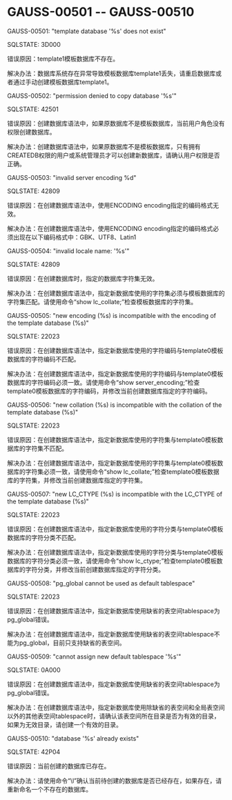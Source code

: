 # GAUSS-00501 -- GAUSS-00510

GAUSS-00501: "template database '%s' does not exist"

SQLSTATE: 3D000

错误原因：template1模板数据库不存在。

解决办法：数据库系统存在异常导致模板数据库template1丢失，请重启数据库或者通过手动创建模板数据库template1。

GAUSS-00502: "permission denied to copy database '%s'"

SQLSTATE: 42501

错误原因：创建数据库语法中，如果原数据库不是模板数据库，当前用户角色没有权限创建数据库。

解决办法：创建数据库语法中，如果原数据库不是模板数据库，只有拥有CREATEDB权限的用户或系统管理员才可以创建新数据库，请确认用户权限是否正确。

GAUSS-00503: "invalid server encoding %d"

SQLSTATE: 42809

错误原因：在创建数据库语法中，使用ENCODING encoding指定的编码格式无效。

解决办法：在创建数据库语法中，使用ENCODING encoding指定的编码格式必须出现在以下编码格式中：GBK、UTF8、Latin1

GAUSS-00504: "invalid locale name: '%s'"

SQLSTATE: 42809

错误原因：在创建数据库时，指定的数据库字符集无效。

解决办法：在创建数据库语法中，指定新数据库使用的字符集必须与模板数据库的字符集匹配。请使用命令“show lc\_collate;”检查模板数据库的字符集。

GAUSS-00505: "new encoding \(%s\) is incompatible with the encoding of the template database \(%s\)"

SQLSTATE: 22023

错误原因：在创建数据库语法中，指定新数据库使用的字符编码与template0模板数据库的字符编码不匹配。

解决办法：在创建数据库语法中，指定新数据库使用的字符编码与template0模板数据库的字符编码必须一致。请使用命令“show server\_encoding;”检查template0模板数据库的字符编码，并修改当前创建数据库指定的字符编码。

GAUSS-00506: "new collation \(%s\) is incompatible with the collation of the template database \(%s\)"

SQLSTATE: 22023

错误原因：在创建数据库语法中，指定新数据库使用的字符集与template0模板数据库的字符集不匹配。

解决办法：在创建数据库语法中，指定新数据库使用的字符集与template0模板数据库的字符集必须一致，请使用命令“show lc\_collate;”检查template0模板数据库的字符集，并修改当前创建数据库指定的字符集。

GAUSS-00507: "new LC\_CTYPE \(%s\) is incompatible with the LC\_CTYPE of the template database \(%s\)"

SQLSTATE: 22023

错误原因：在创建数据库语法中，指定新数据库使用的字符分类与template0模板数据库的字符分类不匹配。

解决办法：在创建数据库语法中，指定新数据库使用的字符分类与template0模板数据库的字符分类必须一致，请使用命令“show lc\_ctype;”检查template0模板数据库的字符分类，并修改当前创建数据库指定的字符分类。

GAUSS-00508: "pg\_global cannot be used as default tablespace"

SQLSTATE: 22023

错误原因：在创建数据库语法中，指定新数据库使用缺省的表空间tablespace为pg\_global错误。

解决办法：在创建数据库语法中，指定新数据库使用缺省的表空间tablespace不能为pg\_global，目前只支持缺省的表空间。

GAUSS-00509: "cannot assign new default tablespace '%s'"

SQLSTATE: 0A000

错误原因：在创建数据库语法中，指定新数据库使用缺省的表空间tablespace为pg\_global错误。

解决办法：在创建数据库语法中，指定新数据库使用除缺省的表空间和全局表空间以外的其他表空间tablespace时，请确认该表空间所在目录是否为有效的目录，如果为无效目录，请创建一个有效的目录。

GAUSS-00510: "database '%s' already exists"

SQLSTATE: 42P04

错误原因：当前创建的数据库已存在。

解决办法：请使用命令“\\l”确认当前待创建的数据库是否已经存在，如果存在，请重新命名一个不存在的数据库。

